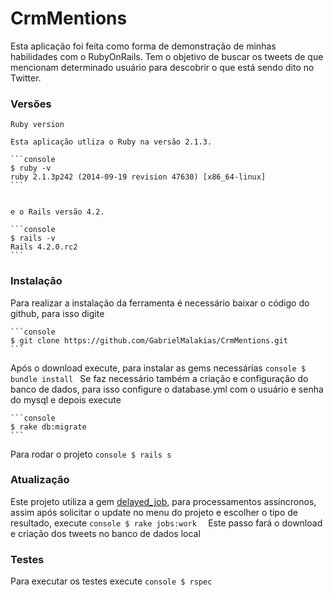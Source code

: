 CrmMentions
===========

Esta aplicação foi feita como forma de demonstração de minhas habilidades com o RubyOnRails. Tem o objetivo de buscar os tweets de que mencionam determinado usuário para descobrir o que está sendo dito no Twitter.
### Versões

	Ruby version

	Esta aplicação utliza o Ruby na versão 2.1.3.
	
	```console
	$ ruby -v
	ruby 2.1.3p242 (2014-09-19 revision 47630) [x86_64-linux]
	```
	
	
	e o Rails versão 4.2.
	
	```console
	$ rails -v
	Rails 4.2.0.rc2
	```
 ### Instalação

Para realizar a instalação da ferramenta é necessário baixar o código do github, para isso digite

	```console
	$ git clone https://github.com/GabrielMalakias/CrmMentions.git
	```
Após o download execute, para instalar as gems necessárias
	```console
	$ bundle install
	```
Se faz necessário também a criação e configuração do banco de dados, para isso configure o database.yml com o usuário e senha do mysql e depois execute

	```console
	$ rake db:migrate
	```
Para rodar o projeto
	```console
	$ rails s
	```
### Atualização

Este projeto utiliza a gem <a href="https://github.com/collectiveidea/delayed_job">delayed_job</a>, para processamentos assíncronos, assim após solicitar o update no menu do projeto e escolher o tipo de resultado, execute 
	```console
	$ rake jobs:work 
	```
Este passo fará o download e criação dos tweets no banco de dados local

### Testes

Para executar os testes execute 
	```console
	$ rspec
	```